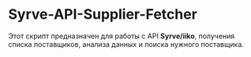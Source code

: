 # Syrve-API-Supplier-Fetcher
Этот скрипт предназначен для работы с API **Syrve/iiko**, получения списка поставщиков, анализа данных и поиска нужного поставщика.
